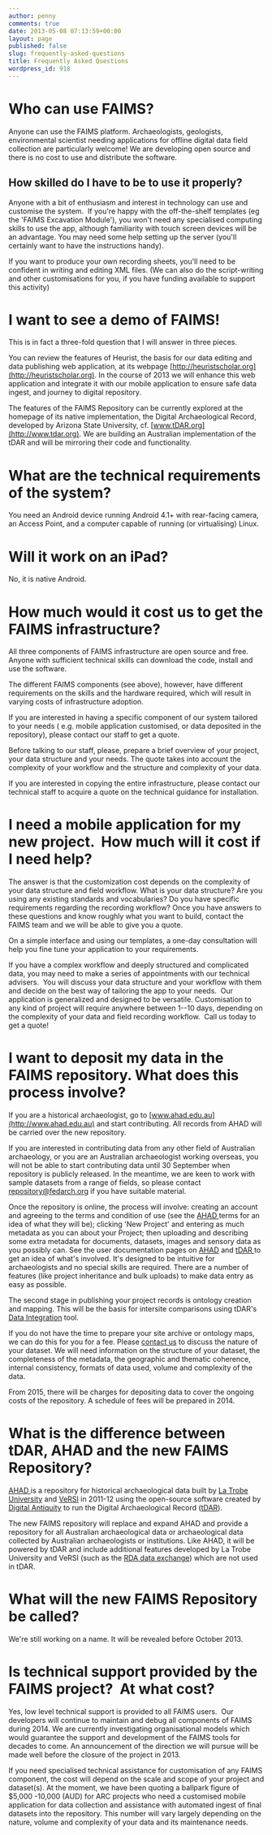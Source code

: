 ```yaml
---
author: penny
comments: true
date: 2013-05-08 07:13:59+00:00
layout: page
published: false
slug: frequently-asked-questions
title: Frequently Asked Questions
wordpress_id: 918
---
```


# Who can use FAIMS?

Anyone can use the FAIMS platform. Archaeologists, geologists, environmental scientist needing applications for offline digital data field collection are particularly welcome! We are developing open source and there is no cost to use and distribute the software.

## How skilled do I have to be to use it properly?

Anyone with a bit of enthusiasm and interest in technology can use and customise the system.  If you're happy with the off-the-shelf templates (eg the 'FAIMS Excavation Module'), you won't need any specialised computing skills to use the app, although familiarity with touch screen devices will be an advantage. You may need some help setting up the server (you'll certainly want to have the instructions handy).

If you want to produce your own recording sheets, you'll need to be confident in writing and editing XML files. (We can also do the script-writing and other customisations for you, if you have funding available to support this activity)

# I want to see a demo of FAIMS!

This is in fact a three-fold question that I will answer in three pieces.

You can review the features of Heurist, the basis for our data editing and data publishing web application, at its webpage [http://heuristscholar.org](http://heuristscholar.org). In the course of 2013 we will enhance this web application and integrate it with our mobile application to ensure safe data ingest, and journey to digital repository.

The features of the FAIMS Repository can be currently explored at the homepage of its native implementation, the Digital Archaeological Record, developed by Arizona State University, cf. [www.tDAR.org](http://www.tdar.org). We are building an Australian implementation of the tDAR and will be mirroring their code and functionality.

# What are the technical requirements of the system?

You need an Android device running Android 4.1+ with rear-facing camera, an Access Point, and a computer capable of running (or virtualising) Linux.

# Will it work on an iPad?

No, it is native Android.

# How much would it cost us to get the FAIMS infrastructure?

All three components of FAIMS infrastructure are open source and free. Anyone with sufficient technical skills can download the code, install and use the software.

The different FAIMS components (see above), however, have different requirements on the skills and the hardware required, which will result in varying costs of infrastructure adoption.

If you are interested in having a specific component of our system tailored to your needs ( e.g. mobile application customised, or data deposited in the repository), please contact our staff to get a quote.

Before talking to our staff, please, prepare a brief overview of your project, your data structure and your needs. The quote takes into account the complexity of your workflow and the structure and complexity of your data.

If you are interested in copying the entire infrastructure, please contact our technical staff to acquire a quote on the technical guidance for installation.

# I need a mobile application for my new project.  How much will it cost if I need help?

The answer is that the customization cost depends on the complexity of your data structure and field workflow. What is your data structure? Are you using any existing standards and vocabularies? Do you have specific requirements regarding the recording workflow? Once you have answers to these questions and know roughly what you want to build, contact the FAIMS team and we will be able to give you a quote.

On a simple interface and using our templates, a one-day consultation will help you fine tune your application to your requirements.

If you have a complex workflow and deeply structured and complicated data, you may need to make a series of appointments with our technical advisers.  You will discuss your data structure and your workflow with them and decide on the best way of tailoring the app to your needs.  Our application is generalized and designed to be versatile. Customisation to any kind of project will require anywhere between 1--10 days, depending on the complexity of your data and field recording workflow.  Call us today to get a quote!

# I want to deposit my data in the FAIMS repository. What does this process involve?

If you are a historical archaeologist, go to [www.ahad.edu.au](http://www.ahad.edu.au) and start contributing. All records from AHAD will be carried over the new repository.

If you are interested in contributing data from any other field of Australian archaeology, or you are an Australian archaeologist working overseas, you will not be able to start contributing data until 30 September when repository is publicly released. In the meantime, we are keen to work with sample datasets from a range of fields, so please contact [repository@fedarch.org](mailto:repository@fedarch.org) if you have suitable material.

Once the repository is online, the process will involve: creating an account and agreeing to the terms and condition of use (see the [AHAD ](http://ahad.edu.au/account/new#)terms for an idea of what they will be); clicking 'New Project' and entering as much metadata as you can about your Project; then uploading and describing some extra metadata for documents, datasets, images and sensory data as you possibly can. See the user documentation pages on [AHAD](http://ahad.edu.au/docs/userdoc/) and [tDAR ](https://dev.tdar.org/confluence/display/TDAR/User+Documentation)to get an idea of what's involved. It's designed to be intuitive for archaeologists and no special skills are required. There are a number of features (like project inheritance and bulk uploads) to make data entry as easy as possible.

The second stage in publishing your project records is ontology creation and mapping. This will be the basis for intersite comparisons using tDAR's [Data Integration](https://dev.tdar.org/confluence/display/TDAR/Data+Integration) tool.

If you do not have the time to prepare your site archive or ontology maps, we can do this for you for a fee. Please [contact us](about:blank) to discuss the nature of your dataset. We will need information on the structure of your dataset, the completeness of the metadata, the geographic and thematic coherence, internal consistency, formats of data used, volume and complexity of the data.

From 2015, there will be charges for depositing data to cover the ongoing costs of the repository. A schedule of fees will be prepared in 2014.

# What is the difference between tDAR, AHAD and the new FAIMS Repository?

[AHAD ](http://www.ahad.edu.au)is a repository for historical archaeological data built by [La Trobe University](http://www.latrobe.edu.au/humanities/research/australian-historical-archaeology-database-ahad) and [VeRSI](http://versi.edu.au/) in 2011-12 using the open-source software created by [Digital Antiquity](http://digitalantiquity.org/) to run the Digital Archaeological Record ([tDAR](http://tdar.org)).

The new FAIMS repository will replace and expand AHAD and provide a repository for all Australian archaeological data or archaeological data collected by Australian archaeologists or institutions. Like AHAD, it will be powered by tDAR and include additional features developed by La Trobe University and VeRSI (such as the [RDA data exchange](http://researchdata.ands.org.au/)) which are not used in tDAR.

# What will the new FAIMS Repository be called?

We're still working on a name. It will be revealed before October 2013.

# Is technical support provided by the FAIMS project?  At what cost?

Yes, low level technical support is provided to all FAIMS users.  Our developers will continue to maintain and debug all components of FAIMS during 2014. We are currently investigating organisational models which would guarantee the support and development of the FAIMS tools for decades to come. An announcement of the direction we will pursue will be made well before the closure of the project in 2013.

If you need specialised technical assistance for customisation of any FAIMS component, the cost will depend on the scale and scope of your project and dataset(s). At the moment, we have been quoting a ballpark figure of $5,000 -10,000 (AUD) for ARC projects who need a customised mobile application for data collection and assistance with automated ingest of final datasets into the repository. This number will vary largely depending on the nature, volume and complexity of your data and its maintenance needs.
